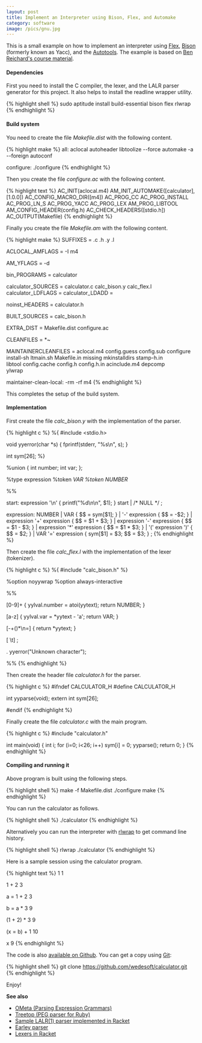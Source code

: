 ```yaml
---
layout: post
title: Implement an Interpreter using Bison, Flex, and Automake
category: software
image: /pics/gnu.jpg
---
```


This is a small example on how to implement an interpreter using [Flex][1], [Bison][2] (formerly known as Yacc), and the [Autotools][3]. The example is based on [Ben Reichard's course material][4].

<h4>Dependencies</h4>

First you need to install the C compiler, the lexer, and the LALR parser generator for this project.
It also helps to install the readline wrapper utility.

{% highlight shell %}
sudo aptitude install build-essential bison flex rlwrap
{% endhighlight %}

<h4>Build system</h4>

You need to create the file *Makefile.dist* with the following content.

{% highlight make %}
all:
	aclocal
	autoheader
	libtoolize --force
	automake -a --foreign
	autoconf

configure:
	./configure
{% endhighlight %}

Then you create the file *configure.ac* with the following content.

{% highlight text %}
AC_INIT(aclocal.m4)
AM_INIT_AUTOMAKE([calculator], [1.0.0])
AC_CONFIG_MACRO_DIR([m4])
AC_PROG_CC
AC_PROG_INSTALL
AC_PROG_LN_S
AC_PROG_YACC
AC_PROG_LEX
AM_PROG_LIBTOOL
AM_CONFIG_HEADER(config.h)
AC_CHECK_HEADERS([stdio.h])
AC_OUTPUT(Makefile)
{% endhighlight %}

Finally you create the file *Makefile.am* with the following content.

{% highlight make %}
SUFFIXES = .c .h .y .l

ACLOCAL_AMFLAGS = -I m4

AM_YFLAGS = -d

bin_PROGRAMS = calculator

calculator_SOURCES = calculator.c calc_bison.y calc_flex.l
calculator_LDFLAGS = 
calculator_LDADD =

noinst_HEADERS = calculator.h

BUILT_SOURCES = calc_bison.h

EXTRA_DIST = Makefile.dist configure.ac

CLEANFILES = *~

MAINTAINERCLEANFILES = aclocal.m4 config.guess config.sub configure \
	install-sh ltmain.sh Makefile.in missing mkinstalldirs stamp-h.in \
	libtool config.cache config.h config.h.in acinclude.m4 depcomp \
	ylwrap

maintainer-clean-local:
	-rm -rf m4
{% endhighlight %}

This completes the setup of the build system.

<h4>Implementation</h4>

First create the file *calc_bison.y* with the implementation of the parser.

{% highlight c %}
%{
#include <stdio.h>

void yyerror(char *s) {
  fprintf(stderr, "%s\n", s);
}

int sym[26];
%}

%union {
  int number;
  int var;
};

%type <number> expression
%token <var> VAR
%token <number> NUMBER

%%

start: expression '\n' { printf("%d\n\n", $1); } start
     | /* NULL */
     ;

expression: NUMBER
          | VAR                       { $$ = sym[$1]; }
          | '-' expression            { $$ = -$2; }
          | expression '+' expression { $$ = $1 + $3; }
          | expression '-' expression { $$ = $1 - $3; }
          | expression '*' expression { $$ = $1 * $3; }
          | '(' expression ')'        { $$ = $2; }
          | VAR '=' expression        { sym[$1] = $3; $$ = $3; }
          ;
{% endhighlight %}

Then create the file *calc_flex.l* with the implementation of the lexer (tokenizer).

{% highlight c %}
%{
#include "calc_bison.h"
%}

%option noyywrap
%option always-interactive

%%

[0-9]+     { yylval.number = atoi(yytext); return NUMBER; }

[a-z]      { yylval.var = *yytext - 'a'; return VAR; }

[-+()*\n=] { return *yytext; }

[ \t]      ;

.          yyerror("Unknown character");

%%
{% endhighlight %}

Then create the header file *calculator.h* for the parser.

{% highlight c %}
#ifndef CALCULATOR_H
#define CALCULATOR_H

int yyparse(void);
extern int sym[26];

#endif
{% endhighlight %}

Finally create the file *calculator.c* with the main program.

{% highlight c %}
#include "calculator.h"

int main(void)
{
  int i;
  for (i=0; i<26; i++) sym[i] = 0;
  yyparse();
  return 0;
}
{% endhighlight %}

<h4>Compiling and running it</h4>

Above program is built using the following steps.

{% highlight shell %}
make -f Makefile.dist
./configure
make
{% endhighlight %}

You can run the calculator as follows.

{% highlight shell %}
./calculator
{% endhighlight %}

Alternatively you can run the interpreter with [rlwrap][4] to get command line history.

{% highlight shell %}
rlwrap ./calculator
{% endhighlight %}

Here is a sample session using the calculator program.

{% highlight text %}
1
1

1 + 2
3

a = 1 + 2
3

b = a * 3
9

(1 + 2) * 3
9

(x = b) + 1
10

x
9
{% endhighlight %}

The code is also [available on Github][6]. You can get a copy using [Git][7]:

{% highlight shell %}
git clone https://github.com/wedesoft/calculator.git
{% endhighlight %}

Enjoy!

**See also**

* [OMeta (Parsing Expression Grammars)][8]
* [Treetop (PEG parser for Ruby)][9]
* [Sample LALR(1) parser implemented in Racket][11]
* [Earley parser][12]
* [Lexers in Racket][13]

[1]: http://flex.sourceforge.net/
[2]: http://www.gnu.org/software/bison/
[3]: http://airs.com/ian/configure/
[4]: http://www-bcf.usc.edu/~breichar/teaching/2011cs360/calculator.pdf
[5]: http://freecode.com/projects/rlwrap
[6]: https://github.com/wedesoft/calculator
[7]: http://gitscm.com/
[8]: http://tinlizzie.org/ometa/
[9]: http://treetop.rubyforge.org/
[10]: http://matt.might.net/articles/parsing-with-derivatives/
[11]: https://gist.github.com/danking/1068185
[12]: http://en.wikipedia.org/wiki/Earley_parser
[13]: http://matt.might.net/articles/lexers-in-racket/
